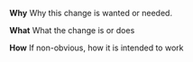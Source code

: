 **Why**
Why this change is wanted or needed.

**What**
What the change is or does

**How**
If non-obvious, how it is intended to work

